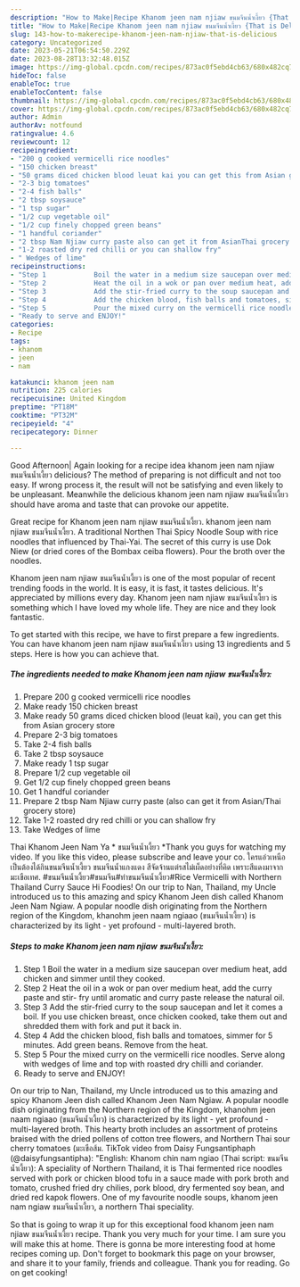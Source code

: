 ```yaml
---
description: "How to Make|Recipe Khanom jeen nam njiaw ขนมจีนน้ำเงี้ยว {That is Delicious"
title: "How to Make|Recipe Khanom jeen nam njiaw ขนมจีนน้ำเงี้ยว {That is Delicious"
slug: 143-how-to-makerecipe-khanom-jeen-nam-njiaw-that-is-delicious
category: Uncategorized
date: 2023-05-21T06:54:50.229Z
date: 2023-08-28T13:32:48.015Z
image: https://img-global.cpcdn.com/recipes/873ac0f5ebd4cb63/680x482cq70/khanom-jeen-nam-njiaw-ขนมจนนำเงยว-recipe-main-photo.jpg
hideToc: false
enableToc: true
enableTocContent: false
thumbnail: https://img-global.cpcdn.com/recipes/873ac0f5ebd4cb63/680x482cq70/khanom-jeen-nam-njiaw-ขนมจนนำเงยว-recipe-main-photo.jpg
cover: https://img-global.cpcdn.com/recipes/873ac0f5ebd4cb63/680x482cq70/khanom-jeen-nam-njiaw-ขนมจนนำเงยว-recipe-main-photo.jpg
author: Admin
authorAv: notfound
ratingvalue: 4.6
reviewcount: 12
recipeingredient:
- "200 g cooked vermicelli rice noodles"
- "150 chicken breast"
- "50 grams diced chicken blood leuat kai you can get this from Asian grocery store"
- "2-3 big tomatoes"
- "2-4 fish balls"
- "2 tbsp soysauce"
- "1 tsp sugar"
- "1/2 cup vegetable oil"
- "1/2 cup finely chopped green beans"
- "1 handful coriander"
- "2 tbsp Nam Njiaw curry paste also can get it from AsianThai grocery store"
- "1-2 roasted dry red chilli or you can shallow fry"
- " Wedges of lime"
recipeinstructions:
- "Step 1            Boil the water in a medium size saucepan over medium heat, add chicken and simmer until they cooked."
- "Step 2            Heat the oil in a wok or pan over medium heat, add the curry paste and stir- fry until aromatic and curry paste release the natural oil."
- "Step 3            Add the stir-fried curry to the soup saucepan and let it comes a boil. If you use chicken breast, once chicken cooked, take them out and shredded them with fork and put it back in."
- "Step 4            Add the chicken blood, fish balls and tomatoes, simmer for 5 minutes. Add green beans. Remove from the heat."
- "Step 5            Pour the mixed curry on the vermicelli rice noodles. Serve along with wedges of lime and top with roasted dry chilli and coriander."
- "Ready to serve and ENJOY!"
categories:
- Recipe
tags:
- khanom
- jeen
- nam

katakunci: khanom jeen nam 
nutrition: 225 calories
recipecuisine: United Kingdom
preptime: "PT18M"
cooktime: "PT32M"
recipeyield: "4"
recipecategory: Dinner

---
```



Good Afternoon| Again looking for a recipe idea khanom jeen nam njiaw ขนมจีนน้ำเงี้ยว delicious? The method of preparing is not difficult and not too easy. If wrong process it, the result will not be satisfying and even likely to be unpleasant. Meanwhile the delicious khanom jeen nam njiaw ขนมจีนน้ำเงี้ยว should have aroma and taste that can provoke our appetite.





Great recipe for Khanom jeen nam njiaw ขนมจีนน้ำเงี้ยว. khanom jeen nam njiaw ขนมจีนน้ำเงี้ยว. A traditional Northen Thai Spicy Noodle Soup with rice noodles that influenced by Thai-Yai. The secret of this curry is use Dok Niew (or dried cores of the Bombax ceiba flowers). Pour the broth over the noodles.

Khanom jeen nam njiaw ขนมจีนน้ำเงี้ยว is one of the most popular of recent trending foods in the world. It is easy, it is fast, it tastes delicious. It's appreciated by millions every day. Khanom jeen nam njiaw ขนมจีนน้ำเงี้ยว is something which I have loved my whole life. They are nice and they look fantastic.


To get started with this recipe, we have to first prepare a few ingredients. You can have khanom jeen nam njiaw ขนมจีนน้ำเงี้ยว using 13 ingredients and 5 steps. Here is how you can achieve that.

<!--inarticleads1-->

##### The ingredients needed to make Khanom jeen nam njiaw ขนมจีนน้ำเงี้ยว:

1. Prepare 200 g cooked vermicelli rice noodles
1. Make ready 150 chicken breast
1. Make ready 50 grams diced chicken blood (leuat kai), you can get this from Asian grocery store
1. Prepare 2-3 big tomatoes
1. Take 2-4 fish balls
1. Take 2 tbsp soysauce
1. Make ready 1 tsp sugar
1. Prepare 1/2 cup vegetable oil
1. Get 1/2 cup finely chopped green beans
1. Get 1 handful coriander
1. Prepare 2 tbsp Nam Njiaw curry paste (also can get it from Asian/Thai grocery store)
1. Take 1-2 roasted dry red chilli or you can shallow fry
1. Take  Wedges of lime


Thai Khanom Jeen Nam Ya * ขนมจีนน้ำเงี้ยว *Thank you guys for watching my video. If you like this video, please subscribe and leave your co. ใครแอ่วเหนือเป็นต้องได้กินขนมจีนน้ำเงี้ยว ขนมจีนน้ำแกงแดง สีจัดจ้านแต่รสไม่เผ็ดอย่างที่คิด เพราะสีแดงมาจากมะเขือเทศ. #ขนมจีนน้ำเงี้ยว#ขนมจีน#ทำขนมจีนน้ำเงี้ยว#Rice Vermicelli with Northern Thailand Curry Sauce Hi Foodies! On our trip to Nan, Thailand, my Uncle introduced us to this amazing and spicy Khanom Jeen dish called Khanom Jeen Nam Ngiaw. A popular noodle dish originating from the Northern region of the Kingdom, khanohm jeen naam ngiaao (ขนมจีนน้ำเงี้ยว) is characterized by its light - yet profound - multi-layered broth. 

<!--inarticleads2-->

##### Steps to make Khanom jeen nam njiaw ขนมจีนน้ำเงี้ยว:

1. Step 1            Boil the water in a medium size saucepan over medium heat, add chicken and simmer until they cooked.
1. Step 2            Heat the oil in a wok or pan over medium heat, add the curry paste and stir- fry until aromatic and curry paste release the natural oil.
1. Step 3            Add the stir-fried curry to the soup saucepan and let it comes a boil. If you use chicken breast, once chicken cooked, take them out and shredded them with fork and put it back in.
1. Step 4            Add the chicken blood, fish balls and tomatoes, simmer for 5 minutes. Add green beans. Remove from the heat.
1. Step 5            Pour the mixed curry on the vermicelli rice noodles. Serve along with wedges of lime and top with roasted dry chilli and coriander.
1. Ready to serve and ENJOY!

On our trip to Nan, Thailand, my Uncle introduced us to this amazing and spicy Khanom Jeen dish called Khanom Jeen Nam Ngiaw. A popular noodle dish originating from the Northern region of the Kingdom, khanohm jeen naam ngiaao (ขนมจีนน้ำเงี้ยว) is characterized by its light - yet profound - multi-layered broth. This hearty broth includes an assortment of proteins braised with the dried pollens of cotton tree flowers, and Northern Thai sour cherry tomatoes (มะเขือส้ม. TikTok video from Daisy Fungsantiphaph (@daisyfungsantipha): &#34;English: Khanom chin nam ngiao (Thai script: ขนมจีนน้ำเงี้ยว): A speciality of Northern Thailand, it is Thai fermented rice noodles served with pork or chicken blood tofu in a sauce made with pork broth and tomato, crushed fried dry chilies, pork blood, dry fermented soy bean, and dried red kapok flowers. One of my favourite noodle soups, khanom jeen nam ngiaw ขนมจีนน้ำเงี้ยว, a northern Thai speciality. 

So that is going to wrap it up for this exceptional food khanom jeen nam njiaw ขนมจีนน้ำเงี้ยว recipe. Thank you very much for your time. I am sure you will make this at home. There is gonna be more interesting food at home recipes coming up. Don't forget to bookmark this page on your browser, and share it to your family, friends and colleague. Thank you for reading. Go on get cooking!
